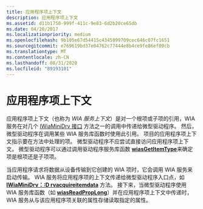 ```yaml
---
title: 应用程序项上下文
description: 应用程序项上下文
ms.assetid: d11b1750-999f-411c-9e83-6d2b20ce65db
ms.date: 04/20/2017
ms.localizationpriority: medium
ms.openlocfilehash: 9b105e67d54415c4345899709cec646c07fc1651
ms.sourcegitcommit: e769619bd37e04762c77444e8b4ce9fe86ef09cb
ms.translationtype: MT
ms.contentlocale: zh-CN
ms.lasthandoff: 08/31/2020
ms.locfileid: "89193101"
---
```

# <a name="application-item-contexts"></a>应用程序项上下文





应用程序项上下文（也称为 *WIA 服务上下文*）是对一个根项或子项的引用，WIA 服务在对几个 [IWiaMiniDrv 接口](/windows-hardware/drivers/ddi/wiamindr_lh/nn-wiamindr_lh-iwiaminidrv) 方法之一的调用中传递给微型驱动程序。 然后，微型驱动程序在调用某些 WIA 服务库函数时使用此引用。 项目的应用程序项上下文指示要在方法中处理的项。 微型驱动程序不应尝试直接访问应用程序项上下文。 微型驱动程序可以通过调用驱动程序服务库函数 [**wiasGetItemType**](/windows-hardware/drivers/ddi/wiamdef/nf-wiamdef-wiasgetitemtype)来确定项是根项还是子项项。

当应用程序请求将数据从设备传输到它创建的 WIA 项时，它会调用 WIA 服务来启动传输。 WIA 服务将应用程序项的上下文传递给微型驱动程序入口点，如 [**IWiaMiniDrv：:D rvacquireitemdata**](/windows-hardware/drivers/ddi/wiamindr_lh/nf-wiamindr_lh-iwiaminidrv-drvacquireitemdata) 方法。 接下来，当微型驱动程序使用 WIA 服务库函数（如 [**wiasReadPropLong**](/windows-hardware/drivers/ddi/wiamdef/nf-wiamdef-wiasreadproplong)）并在应用程序项上下文中传递时，WIA 服务从与该应用程序项关联的属性存储读取指定的属性。

 


